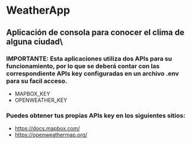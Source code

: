 # WeatherApp

## Aplicación de consola para conocer el clima de alguna ciudad\

### IMPORTANTE: Esta aplicaciones utiliza dos APIs para su funcionamiento, por lo que se deberá contar con las correspondiente APIs key configuradas en un archivo .env para su facil acceso.

- MAPBOX_KEY
- OPENWEATHER_KEY

### Puedes obtener tus propias APIs key en los siguientes sitios:
- https://docs.mapbox.com/
- https://openweathermap.org/